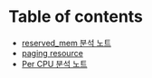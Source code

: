 # Table of contents

* [reserved\_mem 분석 노트](README.md)
* [paging resource](paging-resource.md)
* [Per CPU 분석 노트](per-cpu.md)

